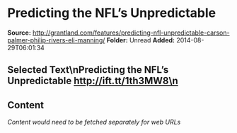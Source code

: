 # Predicting the NFL’s Unpredictable

**Source:** http://grantland.com/features/predicting-nfl-unpredictable-carson-palmer-philip-rivers-eli-manning/
**Folder:** Unread
**Added:** 2014-08-29T06:01:34


## Selected Text\nPredicting the NFL’s Unpredictable http://ift.tt/1th3MW8\n

## Content
*Content would need to be fetched separately for web URLs*
